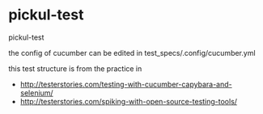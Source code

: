 pickul-test
===========

pickul-test

the config of cucumber can be edited in test_specs/.config/cucumber.yml

this test structure is from the practice in 
- http://testerstories.com/testing-with-cucumber-capybara-and-selenium/
- http://testerstories.com/spiking-with-open-source-testing-tools/
